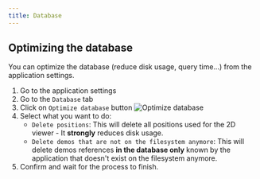 ```yaml
---
title: Database
---
```


## Optimizing the database

You can optimize the database (reduce disk usage, query time…) from the application settings.

1. Go to the application settings
2. Go to the `Database` tab
3. Click on `Optimize database` button
   ![Optimize database](/img/documentation/guides/database/optimize.png)
4. Select what you want to do:
   - `Delete positions`: This will delete all positions used for the 2D viewer - It **strongly** reduces disk usage.
   - `Delete demos that are not on the filesystem anymore`: This will delete demos references **in the database only**
     known by the application that doesn't exist on the filesystem anymore.
5. Confirm and wait for the process to finish.
